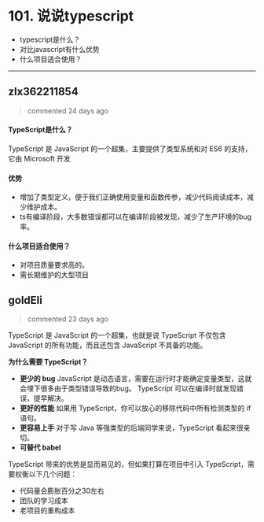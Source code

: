 
 # 101.  说说typescript 
 * typescript是什么？
* 对比javascript有什么优势
* 什么项目适合使用？ 
 ***
## zlx362211854 
 > commented 24 days ago 

#### TypeScript是什么？
TypeScript 是 JavaScript 的一个超集，主要提供了类型系统和对 ES6 的支持，它由 Microsoft 开发
#### 优势
* 增加了类型定义，便于我们正确使用变量和函数传参，减少代码阅读成本，减少维护成本。
* ts有编译阶段，大多数错误都可以在编译阶段被发现，减少了生产环境的bug率。
#### 什么项目适合使用？
* 对项目质量要求高的。
* 需长期维护的大型项目
## goldEli 
 > commented 23 days ago 

TypeScript 是 JavaScript 的一个超集，也就是说 TypeScript 不仅包含 JavaScript 的所有功能，而且还包含 JavaScript 不具备的功能。

**为什么需要 TypeScript？**

- **更少的 bug** JavaScript 是动态语言，需要在运行时才能确定变量类型，这就会埋下很多由于类型错误导致的bug。 TypeScript 可以在编译时就发现错误，提早解决。
- **更好的性能** 如果用 TypeScript，你可以放心的移除代码中所有检测类型的 if 语句。
- **更容易上手** 对于写 Java 等强类型的后端同学来说，TypeScript 看起来很亲切。
- **可替代 babel**

TypeScript 带来的优势是显而易见的，但如果打算在项目中引入 TypeScript，需要权衡以下几个问题：

- 代码量会膨胀百分之30左右
- 团队的学习成本
- 老项目的重构成本